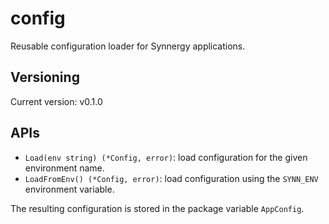 # config

Reusable configuration loader for Synnergy applications.

## Versioning

Current version: v0.1.0

## APIs

- `Load(env string) (*Config, error)`: load configuration for the given environment name.
- `LoadFromEnv() (*Config, error)`: load configuration using the `SYNN_ENV` environment variable.

The resulting configuration is stored in the package variable `AppConfig`.
